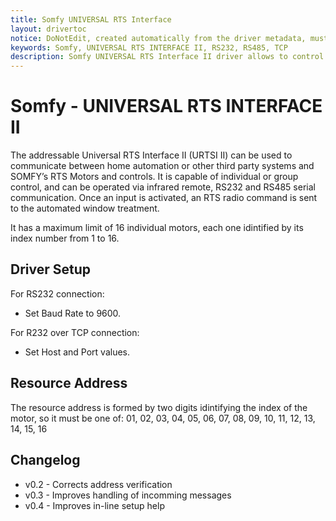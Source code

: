 ```yaml
---
title: Somfy UNIVERSAL RTS Interface
layout: drivertoc
notice: DoNotEdit, created automatically from the driver metadata, must be updated on the driver itself
keywords: Somfy, UNIVERSAL RTS INTERFACE II, RS232, RS485, TCP
description: Somfy UNIVERSAL RTS Interface II driver allows to control Somfy's RTS motors.
---
```

# Somfy - UNIVERSAL RTS INTERFACE II

The addressable Universal RTS Interface II (URTSI II) can be used to communicate
between home automation or other third party systems and SOMFY’s RTS Motors and
controls. It is capable of individual or group control, and can be operated via infrared
remote, RS232 and RS485 serial communication. Once an input is activated, an RTS
radio command is sent to the automated window treatment.

It has a maximum limit of 16 individual motors, each one idintified by its index number
from 1 to 16.

## Driver Setup

For RS232 connection:
  - Set Baud Rate to 9600.

For R232 over TCP connection:
  - Set Host and Port values.

## Resource Address

The resource address is formed by two digits idintifying the index of the motor, so it
must be one of:
01, 02, 03, 04, 05, 06, 07, 08, 09, 10, 11, 12, 13, 14, 15, 16

## Changelog

  - v0.2 - Corrects address verification
  - v0.3 - Improves handling of incomming messages
  - v0.4 - Improves in-line setup help
